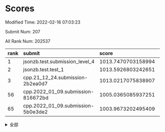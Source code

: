 # Scores

Modified Time: 2022-02-16 07:03:23

Submit Num: 207

All Rank Num: 202537

| rank |               submit               |       score        |       sigma        | pk_num |
| :--- | :--------------------------------- | :----------------- | :----------------- | :----- |
| 1    | jsonzb.test.submission_level_4     | 1013.7470703158994 | 0.8250420094079065 | 3917   |
| 2    | jsonzb.test.test_1                 | 1013.5926803242651 | 0.8254847328962948 | 3914   |
| 3    | cpp.21_12_24.submission-2b2ea0d7   | 1013.0217075838907 | 0.7970559531757727 | 3909   |
| 56   | cpp.2022_01_09.submission-816672bd | 1005.0365085937251 | 0.7137875628543806 | 3913   |
| 65   | cpp.2022_01_09.submission-5b0e3de2 | 1003.9673202495409 | 0.7132076800793112 | 3911   |


<details>
<summary>全部</summary>

| rank |                 submit                 |       score        |       sigma        | pk_num |
| :--- | :------------------------------------- | :----------------- | :----------------- | :----- |
| 1    | jsonzb.test.submission_level_4         | 1013.7470703158994 | 0.8250420094079065 | 3917   |
| 2    | jsonzb.test.test_1                     | 1013.5926803242651 | 0.8254847328962948 | 3914   |
| 3    | cpp.21_12_24.submission-2b2ea0d7       | 1013.0217075838907 | 0.7970559531757727 | 3909   |
| 4    | gobigger.level_3.submission_level_3_24 | 1012.0852716540422 | 0.7694439342489119 | 3912   |
| 5    | gobigger.level_3.submission_level_3_20 | 1011.2873583482918 | 0.7693859297304114 | 3911   |
| 6    | gobigger.level_3.submission_level_3_45 | 1011.2259501213417 | 0.7989804927493672 | 3914   |
| 7    | gobigger.level_3.submission_level_3_38 | 1011.19500265473   | 0.7569107258647698 | 3913   |
| 8    | gobigger.level_3.submission_level_3_16 | 1011.1866954030371 | 0.7873291810368995 | 3917   |
| 9    | gobigger.level_3.submission_level_3_5  | 1010.9831672854617 | 0.7806594305323291 | 3918   |
| 10   | gobigger.level_3.submission_level_3_30 | 1010.8529438382135 | 0.8078870881297382 | 3919   |
| 11   | gobigger.level_3.submission_level_3_44 | 1010.838031962988  | 0.7850388774159905 | 3914   |
| 12   | gobigger.level_3.submission_level_3_41 | 1010.7939772023707 | 0.7788881701572531 | 3915   |
| 13   | gobigger.level_3.submission_level_3_1  | 1010.7463968936494 | 0.7728631512919685 | 3915   |
| 14   | gobigger.level_3.submission_level_3_31 | 1010.6047998831558 | 0.7596534619598958 | 3913   |
| 15   | gobigger.level_3.submission_level_3_8  | 1010.6042340997168 | 0.7658076183717893 | 3914   |
| 16   | gobigger.level_3.submission_level_3_2  | 1010.5569043204463 | 0.7975810864179464 | 3915   |
| 17   | gobigger.level_3.submission_level_3_9  | 1010.4979640435613 | 0.7667815096308834 | 3914   |
| 18   | gobigger.level_3.submission_level_3_36 | 1010.4300997208551 | 0.7711504513064883 | 3909   |
| 19   | gobigger.level_3.submission_level_3_3  | 1010.3978249672753 | 0.7817755909306063 | 3915   |
| 20   | gobigger.level_3.submission_level_3_10 | 1010.2433865201612 | 0.754456185831778  | 3916   |
| 21   | gobigger.level_3.submission_level_3_37 | 1010.2413352455457 | 0.74272803874122   | 3915   |
| 22   | gobigger.level_3.submission_level_3_39 | 1010.1567613709245 | 0.7366382968050996 | 3918   |
| 23   | gobigger.level_3.submission_level_3_13 | 1010.136981881611  | 0.7662296334234572 | 3911   |
| 24   | gobigger.level_3.submission_level_3_14 | 1010.035242678512  | 0.76007632510252   | 3914   |
| 25   | gobigger.level_3.submission_level_3_17 | 1010.0307556400578 | 0.7454404948289841 | 3918   |
| 26   | gobigger.level_3.submission_level_3_21 | 1009.9875719477909 | 0.7579288013616043 | 3909   |
| 27   | gobigger.level_3.submission_level_3_28 | 1009.9854501177197 | 0.7479030349570566 | 3916   |
| 28   | gobigger.level_3.submission_level_3_23 | 1009.9071268681384 | 0.7583117563206381 | 3915   |
| 29   | gobigger.level_3.submission_level_3_11 | 1009.8997266265617 | 0.7368351254280385 | 3913   |
| 30   | gobigger.level_3.submission_level_3_18 | 1009.8903950870697 | 0.7435790479814343 | 3917   |
| 31   | gobigger.level_3.submission_level_3_48 | 1009.888591441935  | 0.7628499990443993 | 3910   |
| 32   | gobigger.level_3.submission_level_3_35 | 1009.8711511822019 | 0.7681117582110346 | 3920   |
| 33   | gobigger.level_3.submission_level_3_42 | 1009.8160504456815 | 0.7476776115884973 | 3911   |
| 34   | gobigger.level_3.submission_level_3_49 | 1009.8077847168937 | 0.7528131704311104 | 3911   |
| 35   | gobigger.level_3.submission_level_3_7  | 1009.7977488166623 | 0.7722304846586596 | 3917   |
| 36   | gobigger.level_3.submission_level_3_32 | 1009.7679819604439 | 0.7751987376179066 | 3908   |
| 37   | gobigger.level_3.submission_level_3_22 | 1009.7165678192478 | 0.7588453111730489 | 3914   |
| 38   | gobigger.level_3.submission_level_3_46 | 1009.6492449595372 | 0.7535294159219368 | 3910   |
| 39   | gobigger.level_3.submission_level_3_0  | 1009.6400817242618 | 0.7709780732949771 | 3908   |
| 40   | gobigger.level_3.submission_level_3_47 | 1009.6210327959192 | 0.7500497585310548 | 3913   |
| 41   | gobigger.level_3.submission_level_3_43 | 1009.479939362982  | 0.7416100148572269 | 3911   |
| 42   | gobigger.level_3.submission_level_3_4  | 1009.3994513960265 | 0.7631932083057889 | 3908   |
| 43   | gobigger.level_3.submission_level_3_33 | 1009.3878738486161 | 0.7406501949387106 | 3910   |
| 44   | gobigger.level_3.submission_level_3_34 | 1009.3196856951015 | 0.7629077957964036 | 3907   |
| 45   | gobigger.level_3.submission_level_3_19 | 1009.2623803440872 | 0.7708913978028927 | 3919   |
| 46   | gobigger.level_3.submission_level_3_25 | 1009.1598570586093 | 0.7359018422937116 | 3916   |
| 47   | gobigger.level_3.submission_level_3_40 | 1009.0856160080183 | 0.758061852401317  | 3914   |
| 48   | gobigger.level_3.submission_level_3_29 | 1009.0732663607237 | 0.7500794773163766 | 3914   |
| 49   | gobigger.level_3.submission_level_3_15 | 1009.0632509248296 | 0.7474743876552762 | 3914   |
| 50   | gobigger.level_3.submission_level_3_27 | 1009.0293199390469 | 0.7559933634217978 | 3915   |
| 51   | gobigger.level_3.submission_level_3_26 | 1008.8124200935101 | 0.7589431423448496 | 3914   |
| 52   | gobigger.level_3.submission_level_3_6  | 1008.7418354661224 | 0.7447132402744118 | 3917   |
| 53   | gobigger.level_3.submission_level_3_12 | 1007.8444620923253 | 0.7356070194800398 | 3915   |
| 54   | gobigger.level_1.submission_level_1_26 | 1005.2964173333279 | 0.7275015978257666 | 3914   |
| 55   | gobigger.level_1.submission_level_1_35 | 1005.2762868517483 | 0.7162971357699658 | 3909   |
| 56   | cpp.2022_01_09.submission-816672bd     | 1005.0365085937251 | 0.7137875628543806 | 3913   |
| 57   | gobigger.level_1.submission_level_1_20 | 1005.0285800534358 | 0.7220202029668583 | 3911   |
| 58   | gobigger.level_1.submission_level_1_24 | 1004.7083503014615 | 0.7485427684556943 | 3919   |
| 59   | gobigger.level_1.submission_level_1_30 | 1004.6460011108082 | 0.7193457686397176 | 3915   |
| 60   | gobigger.level_1.submission_level_1_16 | 1004.4767439063166 | 0.7249823056860623 | 3918   |
| 61   | gobigger.level_1.submission_level_1_37 | 1004.4468834317204 | 0.7244867967109709 | 3914   |
| 62   | gobigger.level_1.submission_level_1_40 | 1004.2433225852229 | 0.7238300687295396 | 3911   |
| 63   | gobigger.level_1.submission_level_1_13 | 1004.1232051740342 | 0.7267122584803274 | 3910   |
| 64   | gobigger.level_1.submission_level_1_5  | 1003.9878327318355 | 0.719441692093823  | 3910   |
| 65   | cpp.2022_01_09.submission-5b0e3de2     | 1003.9673202495409 | 0.7132076800793112 | 3911   |
| 66   | gobigger.level_1.submission_level_1_49 | 1003.94623631055   | 0.7230186944189819 | 3915   |
| 67   | gobigger.level_1.submission_level_1_6  | 1003.935678437723  | 0.723199677757126  | 3917   |
| 68   | gobigger.level_1.submission_level_1_1  | 1003.9192089743035 | 0.7080321134707418 | 3912   |
| 69   | gobigger.level_1.submission_level_1_43 | 1003.668647885964  | 0.708772761956594  | 3910   |
| 70   | gobigger.level_1.submission_level_1_46 | 1003.6239321750903 | 0.7201744735126431 | 3910   |
| 71   | gobigger.level_1.submission_level_1_11 | 1003.5576712971034 | 0.7299275572323097 | 3913   |
| 72   | gobigger.level_1.submission_level_1_4  | 1003.5311186219598 | 0.7264395089055463 | 3917   |
| 73   | gobigger.level_1.submission_level_1_28 | 1003.5295520822096 | 0.7188361471799206 | 3914   |
| 74   | gobigger.level_1.submission_level_1_22 | 1003.4757946033905 | 0.7183571249508829 | 3913   |
| 75   | gobigger.level_1.submission_level_1_15 | 1003.432475253292  | 0.7066689214237623 | 3910   |
| 76   | gobigger.level_1.submission_level_1_44 | 1003.3551421871298 | 0.719519518567656  | 3910   |
| 77   | gobigger.level_1.submission_level_1_47 | 1003.3128064946225 | 0.7242572140766951 | 3919   |
| 78   | gobigger.level_1.submission_level_1_34 | 1003.2300930006704 | 0.7161281973724493 | 3914   |
| 79   | gobigger.level_1.submission_level_1_21 | 1003.2283299955133 | 0.7254472258316416 | 3909   |
| 80   | gobigger.level_1.submission_level_1_2  | 1003.0456757676588 | 0.7151909872730862 | 3916   |
| 81   | gobigger.level_1.submission_level_1_45 | 1003.0365061623372 | 0.72695708098531   | 3911   |
| 82   | gobigger.level_1.submission_level_1_8  | 1003.007232529345  | 0.7210808412278229 | 3911   |
| 83   | gobigger.level_1.submission_level_1_27 | 1003.0044695284389 | 0.7158467113370979 | 3914   |
| 84   | gobigger.level_1.submission_level_1_3  | 1002.9544568122014 | 0.70840891216335   | 3910   |
| 85   | gobigger.level_1.submission_level_1_23 | 1002.9374159073421 | 0.7132038395668855 | 3916   |
| 86   | gobigger.level_1.submission_level_1_19 | 1002.9183439388125 | 0.7190591930420412 | 3909   |
| 87   | gobigger.level_1.submission_level_1_41 | 1002.890183362494  | 0.7223395447004721 | 3918   |
| 88   | gobigger.level_1.submission_level_1_31 | 1002.8474861476487 | 0.7109673085841328 | 3913   |
| 89   | gobigger.level_1.submission_level_1_17 | 1002.7874707530124 | 0.7012409093974205 | 3911   |
| 90   | gobigger.level_1.submission_level_1_18 | 1002.7864414966824 | 0.7095777095150514 | 3912   |
| 91   | gobigger.level_1.submission_level_1_9  | 1002.7775253280084 | 0.7053313843639398 | 3918   |
| 92   | gobigger.level_1.submission_level_1_10 | 1002.7319687608805 | 0.7178867018866344 | 3917   |
| 93   | gobigger.level_1.submission_level_1_38 | 1002.6893533953084 | 0.7132411661843417 | 3912   |
| 94   | gobigger.level_1.submission_level_1_14 | 1002.6819452306917 | 0.7071492606275716 | 3915   |
| 95   | gobigger.level_1.submission_level_1_12 | 1002.6615878363308 | 0.7191729383033315 | 3913   |
| 96   | gobigger.level_1.submission_level_1_33 | 1002.4708087533289 | 0.714541760090419  | 3917   |
| 97   | gobigger.level_1.submission_level_1_32 | 1002.3979439052423 | 0.7032267780169773 | 3917   |
| 98   | gobigger.level_1.submission_level_1_7  | 1002.2850306546497 | 0.7107443166113293 | 3912   |
| 99   | gobigger.level_1.submission_level_1_36 | 1002.2672890556802 | 0.7140354212227966 | 3913   |
| 100  | gobigger.level_1.submission_level_1_25 | 1002.1760924183808 | 0.708051047739566  | 3914   |
| 101  | gobigger.level_1.submission_level_1_0  | 1002.1089256207924 | 0.7074890457614283 | 3912   |
| 102  | gobigger.level_1.submission_level_1_42 | 1002.0942768501523 | 0.7229895374418696 | 3912   |
| 103  | gobigger.level_1.submission_level_1_48 | 1002.0742403634799 | 0.7337652476339194 | 3918   |
| 104  | gobigger.level_1.submission_level_1_29 | 1001.8120601208572 | 0.7123930549911126 | 3918   |
| 105  | gobigger.level_1.submission_level_1_39 | 1001.7310544989997 | 0.7107876786347751 | 3912   |
| 106  | gobigger.random.submission_random_25   | 997.2274823853822  | 0.7038481283970832 | 3912   |
| 107  | gobigger.random.submission_random_34   | 996.852059989702   | 0.7223594113359738 | 3918   |
| 108  | gobigger.random.submission_random_2    | 996.8077383522452  | 0.7239661950705136 | 3915   |
| 109  | gobigger.random.submission_random_33   | 996.7786246352472  | 0.7066629769143182 | 3910   |
| 110  | gobigger.random.submission_random_11   | 996.7665177700738  | 0.7273874682968923 | 3916   |
| 111  | gobigger.random.submission_random_26   | 996.716399051265   | 0.7195244658344384 | 3916   |
| 112  | gobigger.random.submission_random_29   | 996.6797740376634  | 0.7096757910908662 | 3913   |
| 113  | gobigger.random.submission_random_10   | 996.5910848910505  | 0.7063542798360286 | 3917   |
| 114  | gobigger.random.submission_random_23   | 996.3469442733236  | 0.708974854053713  | 3916   |
| 115  | gobigger.random.submission_random_47   | 996.3239616985899  | 0.7106989290984272 | 3912   |
| 116  | gobigger.random.submission_random_6    | 996.2888657139972  | 0.7028348299913786 | 3914   |
| 117  | gobigger.random.submission_random_38   | 996.2811272315842  | 0.7009307811644788 | 3915   |
| 118  | gobigger.random.submission_random_44   | 996.2660819922606  | 0.697515407723727  | 3917   |
| 119  | gobigger.random.submission_random_16   | 996.2618095794787  | 0.7015245029496614 | 3911   |
| 120  | gobigger.random.submission_random_14   | 996.2387415910445  | 0.7008774331758589 | 3918   |
| 121  | gobigger.random.submission_random_3    | 996.2203312032731  | 0.7131394544119808 | 3918   |
| 122  | gobigger.random.submission_random_4    | 996.195436320209   | 0.7076718740274986 | 3912   |
| 123  | gobigger.random.submission_random_15   | 996.1648372141565  | 0.7069929740953697 | 3917   |
| 124  | gobigger.random.submission_random_37   | 996.1521805301256  | 0.7084334008599511 | 3912   |
| 125  | gobigger.random.submission_random_46   | 996.0904046937386  | 0.722263669614346  | 3914   |
| 126  | gobigger.random.submission_random_39   | 996.0865139606348  | 0.7056754743833453 | 3911   |
| 127  | gobigger.random.submission_random_28   | 996.0770548634069  | 0.7180242906278875 | 3916   |
| 128  | gobigger.random.submission_random_48   | 996.0628397920193  | 0.706286957868299  | 3914   |
| 129  | gobigger.random.submission_random_5    | 996.0458059053568  | 0.7096017342325172 | 3911   |
| 130  | gobigger.random.submission_random_32   | 995.9881075241099  | 0.7090124063795877 | 3915   |
| 131  | gobigger.random.submission_random_18   | 995.9755737411523  | 0.7156841115656662 | 3913   |
| 132  | gobigger.random.submission_random_42   | 995.893467629022   | 0.7093517375384625 | 3915   |
| 133  | gobigger.random.submission_random_0    | 995.8631067184082  | 0.7131304145606581 | 3912   |
| 134  | gobigger.random.submission_random_30   | 995.8609272011544  | 0.7202775555154219 | 3916   |
| 135  | gobigger.random.submission_random_45   | 995.8575691165138  | 0.7024150221804555 | 3911   |
| 136  | gobigger.random.submission_random_43   | 995.763290059859   | 0.7285893563804284 | 3913   |
| 137  | gobigger.random.submission_random_49   | 995.6629779921449  | 0.7103031178506444 | 3913   |
| 138  | gobigger.random.submission_random_35   | 995.6550867078477  | 0.7096683671214123 | 3910   |
| 139  | gobigger.random.submission_random_41   | 995.6190995592632  | 0.7157817292882472 | 3916   |
| 140  | gobigger.random.submission_random_21   | 995.613245544486   | 0.716511793888771  | 3915   |
| 141  | gobigger.random.submission_random_7    | 995.5980853601835  | 0.7231775493400673 | 3912   |
| 142  | gobigger.random.submission_random_9    | 995.5701303515057  | 0.7103600596992898 | 3920   |
| 143  | gobigger.random.submission_random_12   | 995.531813244691   | 0.7134747015347358 | 3910   |
| 144  | gobigger.random.submission_random_22   | 995.5278690041583  | 0.7139914554541744 | 3919   |
| 145  | gobigger.random.submission_random_1    | 995.5248404821674  | 0.7244172734617137 | 3917   |
| 146  | gobigger.random.submission_random_40   | 995.4301245565617  | 0.7076396595541071 | 3913   |
| 147  | gobigger.random.submission_random_31   | 995.3897577310229  | 0.6984319150782601 | 3917   |
| 148  | gobigger.random.submission_random_13   | 995.3513812062797  | 0.717084077011964  | 3917   |
| 149  | gobigger.random.submission_random_17   | 995.1850480089612  | 0.7121978744311052 | 3919   |
| 150  | gobigger.random.submission_random_8    | 995.1524713230704  | 0.7055546223026588 | 3909   |
| 151  | gobigger.random.submission_random_19   | 995.0956027193367  | 0.7111996365690793 | 3914   |
| 152  | gobigger.random.submission_random_20   | 995.0110221525293  | 0.7083561628611103 | 3913   |
| 153  | gobigger.random.submission_random_27   | 994.9137875317741  | 0.7072056034838861 | 3913   |
| 154  | gobigger.random.submission_random_36   | 994.7659386706073  | 0.7106630079370171 | 3911   |
| 155  | gobigger.level_2.submission_level_2_37 | 994.5824168049089  | 0.7253965856561447 | 3912   |
| 156  | gobigger.random.submission_random_24   | 994.4243104655692  | 0.7079772363271382 | 3915   |
| 157  | gobigger.level_2.submission_level_2_39 | 994.1983285009205  | 0.7318550254263699 | 3913   |
| 158  | gobigger.level_2.submission_level_2_45 | 994.0348244177087  | 0.7283171426278654 | 3916   |
| 159  | gobigger.level_2.submission_level_2_34 | 993.8679677461449  | 0.7259676146326537 | 3915   |
| 160  | gobigger.level_2.submission_level_2_27 | 993.7679910316674  | 0.7463724802162893 | 3917   |
| 161  | gobigger.level_2.submission_level_2_4  | 993.7474443638487  | 0.72215908542128   | 3911   |
| 162  | gobigger.level_2.submission_level_2_16 | 993.7079460531273  | 0.7241890247386974 | 3912   |
| 163  | gobigger.level_2.submission_level_2_23 | 993.4783272925879  | 0.7213124790808597 | 3913   |
| 164  | gobigger.level_2.submission_level_2_2  | 993.4567538867145  | 0.7278844673898192 | 3916   |
| 165  | gobigger.level_2.submission_level_2_21 | 993.2129010655     | 0.7310255450104847 | 3908   |
| 166  | gobigger.level_2.submission_level_2_36 | 993.0573263366497  | 0.7579281627942825 | 3913   |
| 167  | gobigger.level_2.submission_level_2_9  | 992.8223263142181  | 0.7222901926426042 | 3910   |
| 168  | gobigger.level_2.submission_level_2_26 | 992.7031152459755  | 0.7340882943552954 | 3914   |
| 169  | gobigger.level_2.submission_level_2_24 | 992.6710823350024  | 0.7335368043206945 | 3916   |
| 170  | gobigger.level_2.submission_level_2_10 | 992.6117789711211  | 0.7370456705153229 | 3914   |
| 171  | gobigger.level_2.submission_level_2_15 | 992.5083592392763  | 0.7306484466162363 | 3915   |
| 172  | gobigger.level_2.submission_level_2_31 | 992.4780511237378  | 0.7327586847542331 | 3910   |
| 173  | gobigger.level_2.submission_level_2_30 | 992.4258708067073  | 0.7340974339959503 | 3911   |
| 174  | gobigger.level_2.submission_level_2_28 | 992.3811890244191  | 0.7289504453841178 | 3916   |
| 175  | gobigger.level_2.submission_level_2_29 | 992.3654012865953  | 0.7373227020167542 | 3917   |
| 176  | gobigger.level_2.submission_level_2_22 | 992.3197246634934  | 0.7400788642759798 | 3911   |
| 177  | gobigger.level_2.submission_level_2_42 | 992.3072104940733  | 0.7444984938642024 | 3914   |
| 178  | gobigger.level_2.submission_level_2_47 | 992.2330022351512  | 0.733706359798727  | 3908   |
| 179  | gobigger.level_2.submission_level_2_8  | 992.0528592060157  | 0.7307850374698598 | 3915   |
| 180  | gobigger.level_2.submission_level_2_6  | 991.966191173162   | 0.732814336557643  | 3916   |
| 181  | gobigger.level_2.submission_level_2_5  | 991.8572583712827  | 0.7464943931900604 | 3917   |
| 182  | gobigger.level_2.submission_level_2_49 | 991.852417985513   | 0.7388166059847262 | 3913   |
| 183  | gobigger.level_2.submission_level_2_32 | 991.7787162455792  | 0.7760208659914823 | 3918   |
| 184  | gobigger.level_2.submission_level_2_7  | 991.755758643294   | 0.7433416189870995 | 3917   |
| 185  | gobigger.level_2.submission_level_2_1  | 991.5709739875107  | 0.7291903231672862 | 3916   |
| 186  | gobigger.level_2.submission_level_2_0  | 991.569585734068   | 0.7625101208486756 | 3913   |
| 187  | gobigger.level_2.submission_level_2_25 | 991.4608950776708  | 0.7500660784692028 | 3913   |
| 188  | gobigger.level_2.submission_level_2_19 | 991.4100339431575  | 0.7554573648656521 | 3915   |
| 189  | gobigger.level_2.submission_level_2_18 | 991.4096695557288  | 0.7429499499968171 | 3919   |
| 190  | gobigger.level_2.submission_level_2_41 | 991.3205041566694  | 0.7602366548512709 | 3916   |
| 191  | gobigger.level_2.submission_level_2_33 | 991.2630418400075  | 0.7398681532674509 | 3915   |
| 192  | gobigger.level_2.submission_level_2_40 | 991.2151077307781  | 0.7367566076988044 | 3909   |
| 193  | gobigger.level_2.submission_level_2_11 | 991.1786792019957  | 0.758807681592295  | 3913   |
| 194  | gobigger.level_2.submission_level_2_44 | 991.1760122124391  | 0.7654670479663537 | 3914   |
| 195  | gobigger.level_2.submission_level_2_13 | 991.1453023082937  | 0.7556664078599946 | 3911   |
| 196  | gobigger.level_2.submission_level_2_17 | 991.0404217429038  | 0.7700767850400003 | 3914   |
| 197  | gobigger.level_2.submission_level_2_43 | 990.9416075864458  | 0.763961369348711  | 3913   |
| 198  | gobigger.level_2.submission_level_2_3  | 990.7270876793506  | 0.745658205262229  | 3916   |
| 199  | gobigger.level_2.submission_level_2_35 | 990.721003716053   | 0.7720000294294546 | 3914   |
| 200  | gobigger.level_2.submission_level_2_46 | 990.6574956762413  | 0.7933124172635428 | 3917   |
| 201  | gobigger.level_2.submission_level_2_48 | 990.4950985683233  | 0.7681884905340767 | 3913   |
| 202  | gobigger.level_2.submission_level_2_12 | 990.4600872737761  | 0.7649616141869271 | 3911   |
| 203  | gobigger.level_2.submission_level_2_20 | 990.2383424762966  | 0.7513277927008832 | 3910   |
| 204  | gobigger.level_2.submission_level_2_38 | 989.9993431048512  | 0.7458953183703834 | 3917   |
| 205  | gobigger.level_2.submission_level_2_14 | 989.7625803555452  | 0.7526543370375617 | 3915   |
| 206  | gobigger.none.submission_none_1        | 978.5208055308107  | 1.248733919398084  | 3907   |
| 207  | gobigger.none.submission_none_0        | 977.7581640468917  | 1.380728331002787  | 3914   |

</details>